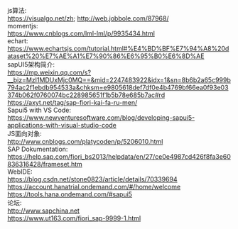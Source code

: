 js算法:<br/>https://visualgo.net/zh; http://web.jobbole.com/87968/<br/>
momentjs:<br/>https://www.cnblogs.com/lml-lml/p/9935434.html<br/>
echart:<br/>https://www.echartsjs.com/tutorial.html#%E4%BD%BF%E7%94%A8%20dataset%20%E7%AE%A1%E7%90%86%E6%95%B0%E6%8D%AE<br/>
sapUI5架构简介:<br/>https://mp.weixin.qq.com/s?__biz=MzI1MDUxMjc0MQ==&mid=2247483922&idx=1&sn=8b6b2a65c999b794ac2f1ebdb954533a&chksm=e9805618def7df0e4b4769bf66ea0f93e03374b062f0760074bc228985651f1b5b78e685b7ac#rd<br/>
https://axyt.net/tag/sap-fiori-kai-fa-ru-men/<br/>
Sapui5 with VS Code: https://www.newventuresoftware.com/blog/developing-sapui5-applications-with-visual-studio-code<br/>
JS面向对象:<br/>http://www.cnblogs.com/platycoden/p/5206010.html<br/>
SAP Dokumentation:<br/>https://help.sap.com/fiori_bs2013/helpdata/en/27/ce0e4987cd426f8fa3e60836316428/frameset.htm<br/>
WebIDE:<br/>
https://blog.csdn.net/stone0823/article/details/70339694<br/>
https://account.hanatrial.ondemand.com/#/home/welcome<br/>
https://tools.hana.ondemand.com/#sapui5<br/>
论坛:<br/>http://www.sapchina.net<br/>
https://www.ut163.com/fiori_sap-9999-1.html
